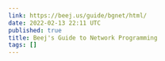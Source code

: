 ```yaml
---
link: https://beej.us/guide/bgnet/html/
date: 2022-02-13 22:11 UTC
published: true
title: Beej's Guide to Network Programming
tags: []
---
```




